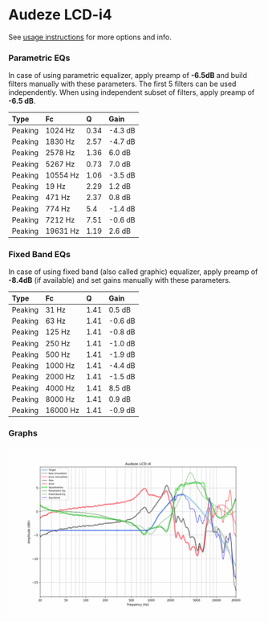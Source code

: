 # Audeze LCD-i4
See [usage instructions](https://github.com/jaakkopasanen/AutoEq#usage) for more options and info.

### Parametric EQs
In case of using parametric equalizer, apply preamp of **-6.5dB** and build filters manually
with these parameters. The first 5 filters can be used independently.
When using independent subset of filters, apply preamp of **-6.5 dB**.

| Type    | Fc       |    Q | Gain    |
|:--------|:---------|:-----|:--------|
| Peaking | 1024 Hz  | 0.34 | -4.3 dB |
| Peaking | 1830 Hz  | 2.57 | -4.7 dB |
| Peaking | 2578 Hz  | 1.36 | 6.0 dB  |
| Peaking | 5267 Hz  | 0.73 | 7.0 dB  |
| Peaking | 10554 Hz | 1.06 | -3.5 dB |
| Peaking | 19 Hz    | 2.29 | 1.2 dB  |
| Peaking | 471 Hz   | 2.37 | 0.8 dB  |
| Peaking | 774 Hz   | 5.4  | -1.4 dB |
| Peaking | 7212 Hz  | 7.51 | -0.6 dB |
| Peaking | 19631 Hz | 1.19 | 2.6 dB  |

### Fixed Band EQs
In case of using fixed band (also called graphic) equalizer, apply preamp of **-8.4dB**
(if available) and set gains manually with these parameters.

| Type    | Fc       |    Q | Gain    |
|:--------|:---------|:-----|:--------|
| Peaking | 31 Hz    | 1.41 | 0.5 dB  |
| Peaking | 63 Hz    | 1.41 | -0.6 dB |
| Peaking | 125 Hz   | 1.41 | -0.8 dB |
| Peaking | 250 Hz   | 1.41 | -1.0 dB |
| Peaking | 500 Hz   | 1.41 | -1.9 dB |
| Peaking | 1000 Hz  | 1.41 | -4.4 dB |
| Peaking | 2000 Hz  | 1.41 | -1.5 dB |
| Peaking | 4000 Hz  | 1.41 | 8.5 dB  |
| Peaking | 8000 Hz  | 1.41 | 0.9 dB  |
| Peaking | 16000 Hz | 1.41 | -0.9 dB |

### Graphs
![](./Audeze%20LCD-i4.png)